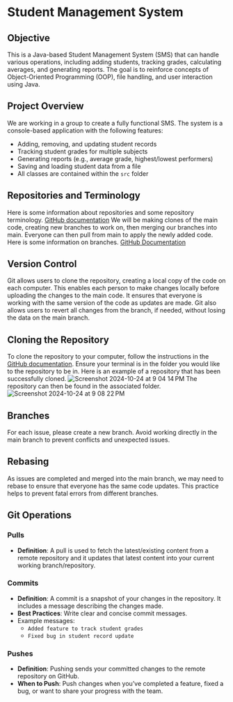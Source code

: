 # Student Management System

## Objective
This is a Java-based Student Management System (SMS) that can handle various operations, including adding students, tracking grades, calculating averages, and generating reports. The goal is to reinforce concepts of Object-Oriented Programming (OOP), file handling, and user interaction using Java.

## Project Overview
We are working in a group to create a fully functional SMS. The system is a console-based application with the following features:
- Adding, removing, and updating student records
- Tracking student grades for multiple subjects
- Generating reports (e.g., average grade, highest/lowest performers)
- Saving and loading student data from a file
- All classes are contained within the `src` folder
  
## Repositories and Terminology
Here is some information about repositories and some repository terminology.
[GitHub documentation](https://docs.github.com/en/repositories/creating-and-managing-repositories/about-repositories)
We will be making clones of the main code, creating new branches to work on, then merging our branches into main.
Everyone can then pull from main to apply the newly added code.
Here is some information on branches.
[GitHub Documentation](https://docs.github.com/en/repositories/configuring-branches-and-merges-in-your-repository/managing-branches-in-your-repository/viewing-branches-in-your-repository)

## Version Control
Git allows users to clone the repository, creating a local copy of the code on each computer. This enables each person to make changes locally before uploading the changes to the main code. It ensures that everyone is working with the same version of the code as updates are made. Git also allows users to revert all changes from the branch, if needed, without losing the data on the main branch.

## Cloning the Repository
To clone the repository to your computer, follow the instructions in the [GitHub documentation](https://docs.github.com/en/repositories/creating-and-managing-repositories/cloning-a-repository).
Ensure your terminal is in the folder you would like to the repository to be in.
Here is an example of a repository that has been successfully cloned. ![Screenshot 2024-10-24 at 9 04 14 PM](https://github.com/user-attachments/assets/15dcc82e-f96b-4460-bcd3-fe8cb5906219)
The repository can then be found in the associated folder. ![Screenshot 2024-10-24 at 9 08 22 PM](https://github.com/user-attachments/assets/93742a45-4d32-4a5e-bae4-84fd9cd6f6ae)

## Branches
For each issue, please create a new branch. Avoid working directly in the main branch to prevent conflicts and unexpected issues.

## Rebasing
As issues are completed and merged into the main branch, we may need to rebase to ensure that everyone has the same code updates. This practice helps to prevent fatal errors from different branches.

## Git Operations

### Pulls
- **Definition**: A pull is used to fetch the latest/existing content from a remote repository and it updates that latest content into your current working branch/repository.

### Commits
- **Definition**: A commit is a snapshot of your changes in the repository. It includes a message describing the changes made.
- **Best Practices**: Write clear and concise commit messages.
- Example messages:
    - `Added feature to track student grades`
    - `Fixed bug in student record update`
### Pushes
- **Definition**: Pushing sends your committed changes to the remote repository on GitHub.
- **When to Push**: Push changes when you’ve completed a feature, fixed a bug, or want to share your progress with the team.
